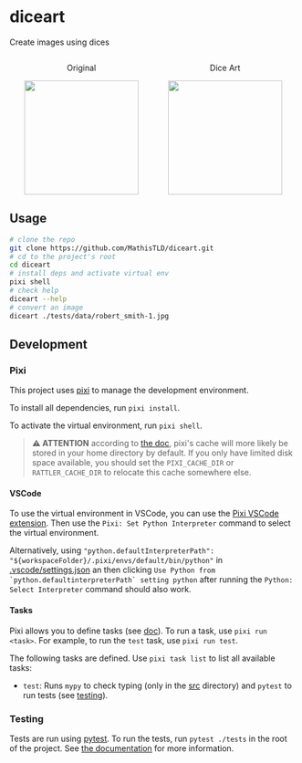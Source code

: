 # diceart

Create images using dices

<div style="display: flex; justify-content: space-around; flex-direction: row;">
  <div>
    <p style="text-align: center">Original</p>
    <img src="tests/data/robert_smith-2-1.jpg" width="200"/>
  </div>
  <div>
    <p style="text-align: center">Dice Art</p>
    <img src="tests/data/robert_smith-2-1.diceart.png" width="200"/>
  </div>
</div>

## Usage

```bash
# clone the repo
git clone https://github.com/MathisTLD/diceart.git
# cd to the project's root
cd diceart
# install deps and activate virtual env
pixi shell
# check help
diceart --help
# convert an image
diceart ./tests/data/robert_smith-1.jpg
```

## Development

### Pixi

This project uses [pixi](https://pixi.sh/) to manage the development environment.

To install all dependencies, run `pixi install`.

To activate the virtual environment, run `pixi shell`.

> **⚠️ ATTENTION** according to [the doc](https://pixi.sh/dev/features/environment/#caching-packages), pixi's cache will more likely be stored in your home directory by default. If you only have limited disk space available, you should set the `PIXI_CACHE_DIR` or `RATTLER_CACHE_DIR` to relocate this cache somewhere else.

#### VSCode

To use the virtual environment in VSCode, you can use the [Pixi VSCode extension](https://marketplace.visualstudio.com/items?itemName=jjjermiah.pixi-vscode). Then use the `Pixi: Set Python Interpreter` command to select the virtual environment.

Alternatively, using `"python.defaultInterpreterPath": "${workspaceFolder}/.pixi/envs/default/bin/python"` in [.vscode/settings.json](.vscode/settings.json) an then clicking `` Use Python from `python.defaultinterpreterPath` setting python `` after running the `Python: Select Interpreter` command should also work.

#### Tasks

Pixi allows you to define tasks (see [doc](https://pixi.sh/latest/features/advanced_tasks/)). To run a task, use `pixi run <task>`. For example, to run the `test` task, use `pixi run test`.

The following tasks are defined. Use `pixi task list` to list all available tasks:

- `test`: Runs `mypy` to check typing (only in the [src](src) directory) and `pytest` to run tests (see [testing](#testing)).

### Testing

Tests are run using [pytest](https://docs.pytest.org/). To run the tests, run `pytest ./tests` in the root of the project. See [the documentation](https://docs.pytest.org/en/stable/) for more information.
